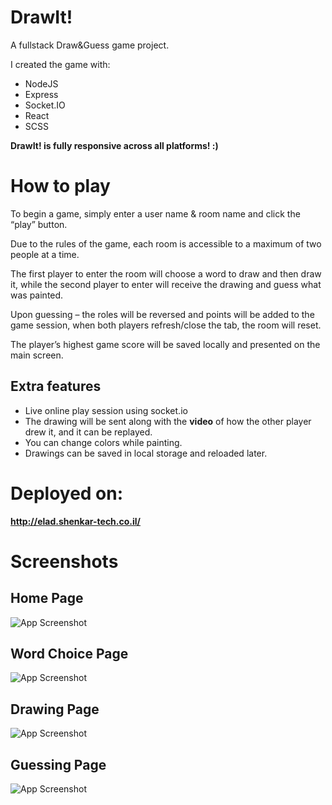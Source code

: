 
# DrawIt!

A fullstack Draw&Guess game project.

I created the game with:
- NodeJS
- Express
- Socket.IO
- React
- SCSS

**DrawIt! is fully responsive across all platforms! :)**

# How to play
To begin a game, simply enter a user name & room name and click the “play” button.

Due to the rules of the game, each room is accessible to a maximum of two people at a time.

The first player to enter the room will choose a word to draw and then draw it, while the second player to enter will receive the drawing and guess what was painted.

Upon guessing – the roles will be reversed and points will be added to the game session, when both players refresh/close the tab, the room will reset.

The player’s highest game score will be saved locally and presented on the main screen.

## Extra features
- Live online play session using socket.io
- The drawing will be sent along with the **video** of how the other player drew it, and it can be replayed.
- You can change colors while painting.
- Drawings can be saved in local storage and reloaded later.

# Deployed on:
**http://elad.shenkar-tech.co.il/**



# Screenshots

## **Home Page**
![App Screenshot](https://i.ibb.co/8YwZjBr/dw2.jpg)

## **Word Choice Page**
![App Screenshot](https://i.ibb.co/LYh97sB/dw3.jpg)

## **Drawing Page**
![App Screenshot](https://i.ibb.co/BKkLTpg/dw1.jpg)

## **Guessing Page**
![App Screenshot](https://i.ibb.co/RYX6T3h/dw4.jpg)

